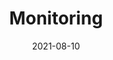 ---
title: "Monitoring"
linkTitle: "Monitoring"
weight: 5
date: 2021-08-10
description: >
    Monitoring Service
---